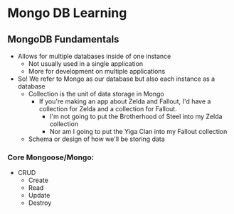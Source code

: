 # Mongo DB Learning

##  MongoDB Fundamentals

* Allows for multiple databases inside of one instance
  * Not usually used in a single application
  * More for development on multiple applications
* So! We refer to Mongo as our database but also each instance as a database
  * Collection is the unit of data storage in Mongo
    * If you're making an app about Zelda and Fallout, I'd have a collection for Zelda and a collection for Fallout.
      * I'm not going to put the Brotherhood of Steel into my Zelda collection
      * Nor am I going to put the Yiga Clan into my Fallout collection
  * Schema or design of how we'll be storing data

### Core Mongoose/Mongo: 
* CRUD
  * Create
  * Read
  * Update
  * Destroy